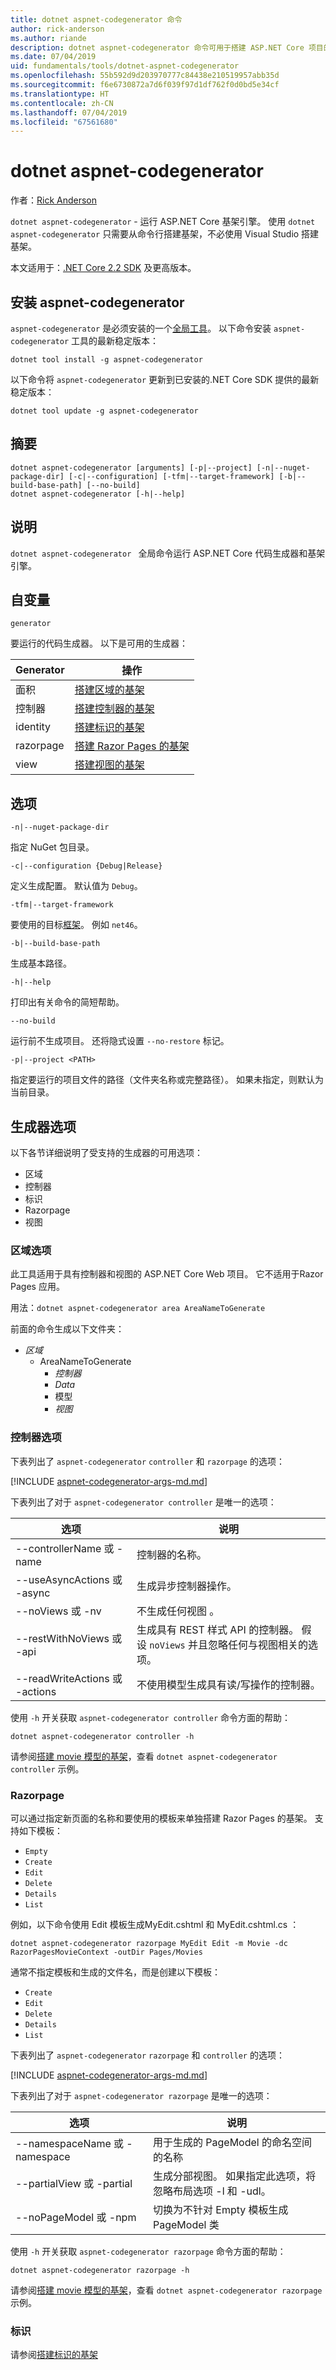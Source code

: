 ```yaml
---
title: dotnet aspnet-codegenerator 命令
author: rick-anderson
ms.author: riande
description: dotnet aspnet-codegenerator 命令可用于搭建 ASP.NET Core 项目的基架
ms.date: 07/04/2019
uid: fundamentals/tools/dotnet-aspnet-codegenerator
ms.openlocfilehash: 55b592d9d203970777c84438e210519957abb35d
ms.sourcegitcommit: f6e6730872a7d6f039f97d1df762f0d0bd5e34cf
ms.translationtype: HT
ms.contentlocale: zh-CN
ms.lasthandoff: 07/04/2019
ms.locfileid: "67561680"
---
```

# <a name="dotnet-aspnet-codegenerator"></a>dotnet aspnet-codegenerator

作者：[Rick Anderson](https://twitter.com/RickAndMSFT)

`dotnet aspnet-codegenerator` - 运行 ASP.NET Core 基架引擎。 使用 `dotnet aspnet-codegenerator` 只需要从命令行搭建基架，不必使用 Visual Studio 搭建基架。

本文适用于：[.NET Core 2.2 SDK](https://dotnet.microsoft.com/download/dotnet-core/2.2) 及更高版本。

## <a name="installing-aspnet-codegenerator"></a>安装 aspnet-codegenerator

`aspnet-codegenerator` 是必须安装的一个[全局工具](/dotnet/core/tools/global-tools)。 以下命令安装 `aspnet-codegenerator` 工具的最新稳定版本：

```console
dotnet tool install -g aspnet-codegenerator
```

以下命令将 `aspnet-codegenerator` 更新到已安装的.NET Core SDK 提供的最新稳定版本：

```console
dotnet tool update -g aspnet-codegenerator
```

## <a name="synopsis"></a>摘要

```
dotnet aspnet-codegenerator [arguments] [-p|--project] [-n|--nuget-package-dir] [-c|--configuration] [-tfm|--target-framework] [-b|--build-base-path] [--no-build] 
dotnet aspnet-codegenerator [-h|--help]
```

## <a name="description"></a>说明

`dotnet aspnet-codegenerator ` 全局命令运行 ASP.NET Core 代码生成器和基架引擎。

## <a name="arguments"></a>自变量

`generator`

要运行的代码生成器。 以下是可用的生成器：

| Generator | 操作 |
| ----------------- | ------------ | 
| 面积      | [搭建区域的基架](/aspnet/core/mvc/controllers/areas) |
  控制器| [搭建控制器的基架](/aspnet/core/tutorials/first-mvc-app/adding-model) |
  identity  | [搭建标识的基架](/aspnet/core/security/authentication/scaffold-identity) |
  razorpage | [搭建 Razor Pages 的基架](/aspnet/core/tutorials/razor-pages/model) |
  view      | [搭建视图的基架](/aspnet/core/mvc/views/overview) |

## <a name="options"></a>选项

`-n|--nuget-package-dir`

指定 NuGet 包目录。

`-c|--configuration {Debug|Release}`

定义生成配置。 默认值为 `Debug`。

`-tfm|--target-framework`

要使用的目标[框架](/dotnet/standard/frameworks)。 例如 `net46`。

`-b|--build-base-path`

生成基本路径。

`-h|--help`

打印出有关命令的简短帮助。

`--no-build`

运行前不生成项目。 还将隐式设置 `--no-restore` 标记。

`-p|--project <PATH>`

指定要运行的项目文件的路径（文件夹名称或完整路径）。 如果未指定，则默认为当前目录。

## <a name="generator-options"></a>生成器选项

以下各节详细说明了受支持的生成器的可用选项：

* 区域
* 控制器
* 标识  
* Razorpage
* 视图

<a name="area"></a>

### <a name="area-options"></a>区域选项

此工具适用于具有控制器和视图的 ASP.NET Core Web 项目。 它不适用于Razor Pages 应用。

用法：`dotnet aspnet-codegenerator area AreaNameToGenerate`

前面的命令生成以下文件夹：

* *区域*
  * AreaNameToGenerate 
    * *控制器*
    * *Data*
    * 模型 
    * *视图*

<a name="ctl"></a>

### <a name="controller-options"></a>控制器选项

下表列出了 `aspnet-codegenerator` `controller` 和 `razorpage` 的选项：

[!INCLUDE [aspnet-codegenerator-args-md.md](~/includes/aspnet-codegenerator-args-md.md)]

下表列出了对于 `aspnet-codegenerator controller` 是唯一的选项：

| 选项               | 说明|
| ----------------- | ------------ |
| --controllerName 或 -name | 控制器的名称。 |
| --useAsyncActions 或 -async | 生成异步控制器操作。 |
| --noViews 或 -nv | 不生成任何视图  。 |
| --restWithNoViews 或 -api  | 生成具有 REST 样式 API 的控制器。 假设 `noViews` 并且忽略任何与视图相关的选项。 |
| --readWriteActions 或 -actions | 不使用模型生成具有读/写操作的控制器。 |

使用 `-h` 开关获取 `aspnet-codegenerator controller` 命令方面的帮助：

```console
dotnet aspnet-codegenerator controller -h
```

请参阅[搭建 movie 模型的基架](/aspnet/core/tutorials/razor-pages/model)，查看 `dotnet aspnet-codegenerator controller` 示例。

### <a name="razorpage"></a>Razorpage

<a name="rp"></a>

可以通过指定新页面的名称和要使用的模板来单独搭建 Razor Pages 的基架。 支持如下模板：

* `Empty`
* `Create`
* `Edit`
* `Delete`
* `Details`
* `List`

例如，以下命令使用 Edit 模板生成MyEdit.cshtml  和 MyEdit.cshtml.cs  ：

```console
dotnet aspnet-codegenerator razorpage MyEdit Edit -m Movie -dc RazorPagesMovieContext -outDir Pages/Movies
```

通常不指定模板和生成的文件名，而是创建以下模板：

* `Create`
* `Edit`
* `Delete`
* `Details`
* `List`

下表列出了 `aspnet-codegenerator` `razorpage` 和 `controller` 的选项：

[!INCLUDE [aspnet-codegenerator-args-md.md](~/includes/aspnet-codegenerator-args-md.md)]

下表列出了对于 `aspnet-codegenerator razorpage` 是唯一的选项：

| 选项               | 说明|
| ----------------- | ------------ |
|   --namespaceName 或 -namespace | 用于生成的 PageModel 的命名空间的名称 |
| --partialView 或 -partial | 生成分部视图。 如果指定此选项，将忽略布局选项 -l 和 -udl。 |
| --noPageModel 或 -npm | 切换为不针对 Empty 模板生成 PageModel 类 |

使用 `-h` 开关获取 `aspnet-codegenerator razorpage` 命令方面的帮助：

```console
dotnet aspnet-codegenerator razorpage -h
```

请参阅[搭建 movie 模型的基架](/aspnet/core/tutorials/razor-pages/model)，查看 `dotnet aspnet-codegenerator razorpage` 示例。

### <a name="identity"></a>标识

请参阅[搭建标识的基架](/aspnet/core/security/authentication/scaffold-identity)